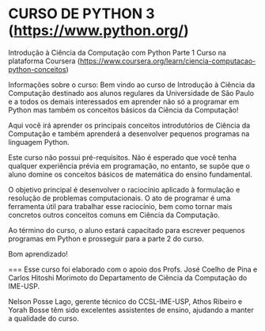 # CURSO DE PYTHON 3 (https://www.python.org/)

Introdução à Ciência da Computação com Python Parte 1
Curso na plataforma Coursera
(https://www.coursera.org/learn/ciencia-computacao-python-conceitos)

Informações sobre o curso: Bem vindo ao curso de Introdução à Ciência da Computação destinado aos alunos regulares da Universidade de São Paulo e a todos os demais interessados em aprender não só a programar em Python mas também os conceitos básicos da Ciência da Computação!

Aqui você irá aprender os principais conceitos introdutórios de Ciência da Computação e também aprenderá a desenvolver pequenos programas na linguagem Python. 

Este curso não possui pré-requisitos. Não é esperado que você tenha qualquer experiência prévia em programação, no entanto, se supõe que o aluno domine os conceitos básicos de matemática do ensino fundamental.

O objetivo principal é desenvolver o raciocínio aplicado à formulação e resolução de problemas computacionais. O ato de programar é uma ferramenta útil para trabalhar esse raciocínio, bem como tornar mais concretos outros conceitos comuns em Ciência da Computação.
 
Ao término do curso, o aluno estará capacitado para escrever pequenos programas em Python e prosseguir para a parte 2 do curso.

Bom aprendizado!

===
Esse curso foi elaborado com o apoio dos Profs. José Coelho de Pina e Carlos Hitoshi Morimoto do Departamento de Ciência da Computação do IME-USP. 

Nelson Posse Lago, gerente técnico do CCSL-IME-USP, Athos Ribeiro e Yorah Bosse têm sido excelentes assistentes de ensino, ajudando a manter a qualidade do curso.
